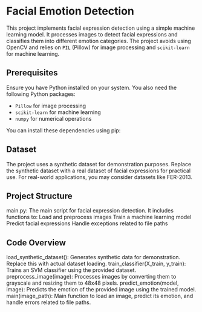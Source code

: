 # Facial Emotion Detection

This project implements facial expression detection using a simple machine learning model. It processes images to detect facial expressions and classifies them into different emotion categories. The project avoids using OpenCV and relies on `PIL` (Pillow) for image processing and `scikit-learn` for machine learning.

## Prerequisites

Ensure you have Python installed on your system. You also need the following Python packages:

- `Pillow` for image processing
- `scikit-learn` for machine learning
- `numpy` for numerical operations

You can install these dependencies using pip:

## Dataset

The project uses a synthetic dataset for demonstration purposes. Replace the synthetic dataset with a real dataset of facial expressions for practical use. For real-world applications, you may consider datasets like FER-2013.

## Project Structure

main.py: The main script for facial expression detection. It includes functions to:
Load and preprocess images
Train a machine learning model
Predict facial expressions
Handle exceptions related to file paths

## Code Overview

load_synthetic_dataset(): Generates synthetic data for demonstration. Replace this with actual dataset loading.
train_classifier(X_train, y_train): Trains an SVM classifier using the provided dataset.
preprocess_image(image): Processes images by converting them to grayscale and resizing them to 48x48 pixels.
predict_emotion(model, image): Predicts the emotion of the provided image using the trained model.
main(image_path): Main function to load an image, predict its emotion, and handle errors related to file paths.

